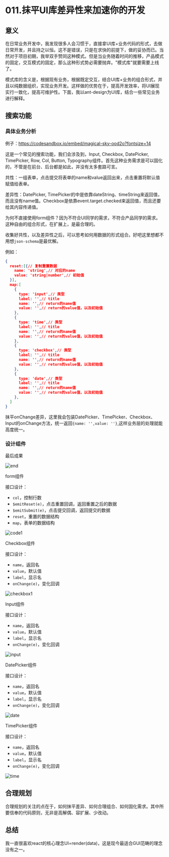 # 011.抹平UI库差异性来加速你的开发

## 意义

在日常业务开发中，我发现很多人会习惯于，直接拿UI库+业务代码的形式，去做日常开发，并且持之以恒。这不是错误，只是在求快的前提下，做的妥协而已。当然对于项目初期，我举双手赞同这种模式。但是当业务随着时间的推移，产品模式的固定，交互模式的固定，那么这种形式势必需要抛弃。"模式库"就要需要上线了。

模式库的含义是，根据现有业务，根据既定交互，结合UI库+业务的组合形式，并且以纯数据组织，实现业务开发。这样做的优势在于，提高开发效率，将UI展现实行一致化，提高可维护性。下面，我以ant-design为UI库，结合一些常见业务进行解释。

## 搜索功能

### 具体业务分析

例子：https://codesandbox.io/embed/magical-sky-ood2o?fontsize=14

这是一个常见的搜索功能，我们会涉及到，Input, Checkbox, DatePicker, TimePicker, Row, Col, Button, Typography组件。首先这种业务需求是可以固化的，不管是在前台、后台都是如此，并没有太多套路可言。

共性：一组表单，点击提交将表单的name和value返回出来，点击重置将默认值赋值给表单。

差异性：DatePicker, TimePicker的中是依靠dateString、timeString来返回值，而且没有name值。Checkbox是依靠event.target.checked来返回值，而且还要给其内容传递值。

为何不直接使用form组件？因为不符合UI同学的需求，不符合产品同学的需求。这种自由的组合形式，在扩展上，是最合理的。

收集好共性，以及差异性之后，可以思考如何用数据的形式组合。好吧这里想都不用想`json-schema`是最优解。

例如：

```json
{
  reset:[{// 复制重置数据
    name: 'string',// 对应的name
    value: 'string|number',// 初始值
  }],
  map:[
    {
      type: 'input',// 类型
      label: '',// title
      name: '',// return的name值
      value: '',// return的value值，以及初始值
    },
    {
      type: 'time',// 类型
      label: '',// title
      name: '',// return的name值
      value: '',// return的value值，以及初始值
    },
    {
      type: 'checkbox',// 类型
      label: '',// title
      name: '',// return的name值
      value: '',// return的value值，以及初始值
    },
    {
      type: 'date',// 类型
      label: '',// title
      name: '',// return的name值
      value: '',// return的value值，以及初始值
    },
  ]
}
```

抹平onChange差异，这里我会包装DatePicker、TimePicker、Checkbox、Input的onChange方法，统一返回`{name: '',value: ''}`,这样业务层的处理就能高度统一。

### 设计组件

最后成果

![end](http://oss1.lanlanlife.com/c0a8a4dc435a504190742c234aa9a8eb_2272x1162.png)

form组件

接口设计：

- `col`，控制行数
- `$emitReset(e)`，点击重置回调，返回重置之后的数据
- `$emitSubmit(e)`，点击提交回调，返回提交的数据
- `reset`，重置的数据结构
- `map`，表单的数据结构

![code1](http://oss2.lanlanlife.com/8ae8758c7dbadb50332e888af2b1f377_4972x1588.png)

Checkbox组件

接口设计：

- `name`，返回名
- `value`，默认值
- `label`，显示名
- `onChange(e)`，变化回调

![checkbox1](http://oss.lanlanlife.com/5f04eab587b2d1eaf3452a59f407c275_1984x1634.png)

Input组件

接口设计：

- `name`，返回名
- `value`，默认值
- `label`，显示名
- `onChange(e)`，变化回调

![input](http://oss.lanlanlife.com/2803941c668eb0da9027bc55bf1b5204_1840x1500.png)

DatePicker组件

接口设计：

- `name`，返回名
- `value`，默认值
- `label`，显示名
- `onChange(e)`，变化回调

![date](http://oss3.lanlanlife.com/311c22066768cd1b84682fac5293b090_1912x1800.png)

TimePicker组件

接口设计：

- `name`，返回名
- `value`，默认值
- `label`，显示名
- `onChange(e)`，变化回调

![time](http://oss3.lanlanlife.com/bcfa448f4975a2cb427c38209ecc7bd9_1948x1674.png)

## 合理规划

合理规划的关注的点在于，如何抹平差异、如何合理组合、如何固化需求。其中所要信奉的代码原则，无非是高解偶、容扩展、少改动。

## 总结

我一直很喜欢react的核心理念UI=render(data)，这是现今最适合GUI范畴的理念没有之一。